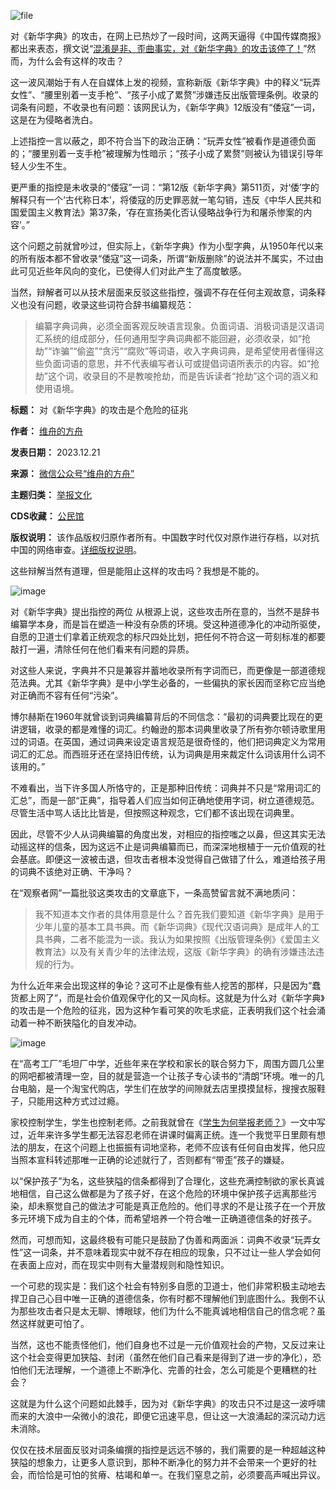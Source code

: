![file](https://chinadigitaltimes.net/chinese/files/2023/12/image-1703139470235.png)


对《新华字典》的攻击，在网上已热炒了一段时间，这两天逼得《中国传媒商报》都出来表态，撰文说“[混淆是非、歪曲事实，对《新华字典》的攻击该停了！](http://mp.weixin.qq.com/s?__biz=MTc5MTU3NTYyMQ==\&mid=2651319823\&idx=2\&sn=7b7c641751cb25ca35c96ae8ae6e5eaf\&chksm=5905ff256e72763374ae35162890264124581bfd857519cd8c4e6793ce8731458715a637fa16\&scene=21#wechat_redirect)”然而，为什么会有这样的攻击？


这一波风潮始于有人在自媒体上发的视频，宣称新版《新华字典》中的释义“玩弄女性”、“腰里别着一支手枪”、“孩子小成了累赘”涉嫌违反出版管理条例。收录的词条有问题，不收录也有问题：该网民认为，《新华字典》12版没有“倭寇”一词，这是在为侵略者洗白。


上述指控一言以蔽之，即不符合当下的政治正确：“玩弄女性”被看作是道德负面的；“腰里别着一支手枪”被理解为性暗示；“孩子小成了累赘”则被认为错误引导年轻人少生不生。


更严重的指控是未收录的“倭寇”一词：“第12版《新华字典》第511页，对‘倭’字的解释只有一个‘古代称日本’，将倭寇的历史罪恶就一笔勾销，违反《中华人民共和国爱国主义教育法》第37条，‘存在宣扬美化否认侵略战争行为和屠杀惨案的内容’。”


这个问题之前就曾吵过，但实际上，《新华字典》作为小型字典，从1950年代以来的所有版本都不曾收录“倭寇”这一词条，所谓“新版删除”的说法并不属实，不过由此可见近些年风向的变化，已使得人们对此产生了高度敏感。


当然，辩解者可以从技术层面来反驳这些指控，强调不存在任何主观故意，词条释义也没有问题，收录这些词符合辞书编纂规范：



> 
> 编纂字典词典，必须全面客观反映语言现象。负面词语、消极词语是汉语词汇系统的组成部分，任何通用型字典词典都不能回避，必须收录，如“抢劫”“诈骗”“偷盗”“贪污”“腐败”等词语，收入字典词典，是希望使用者懂得这些负面词语的意思，并不代表编写者认可或提倡词语所表示的内容。如“抢劫”这个词，收录目的不是教唆抢劫，而是告诉读者“抢劫”这个词的涵义和使用语境。
> 
> 
> 




**标题：** 对《新华字典》的攻击是个危险的征兆  

**作者：** [维舟的方舟](https://chinadigitaltimes.net/space/维舟的方舟)  

**发表日期：** 2023.12.21  

**来源：** [微信公众号“维舟的方舟”](https://web.archive.org/web/https://mp.weixin.qq.com/s/9fnH_FnCvuhi1I9DoNcCuw)  

**主题归类：** [举报文化](https://chinadigitaltimes.net/space/举报文化)  

**CDS收藏：** [公民馆](https://chinadigitaltimes.net/space/%E5%85%AC%E6%B0%91%E9%A6%86)  

**版权说明：** 该作品版权归原作者所有。中国数字时代仅对原作进行存档，以对抗中国的网络审查。[详细版权说明](https://chinadigitaltimes.net/chinese/copyright)。


这些辩解当然有道理，但是能阻止这样的攻击吗？我想是不能的。


![image](https://chinadigitaltimes.net/chinese/files/2023/12/post-703434-6583d9a7b48c1.png)  

对《新华字典》提出指控的两位
从根源上说，这些攻击所在意的，当然不是辞书编纂学本身，而是旨在塑造一种没有杂质的环境。受这种道德净化的冲动所驱使，自愿的卫道士们拿着正统观念的标尺四处比划，把任何不符合这一苛刻标准的都要敲打一遍，清除任何在他们看来有问题的异质。


对这些人来说，字典并不只是兼容并蓄地收录所有字词而已，而更像是一部道德规范法典。尤其《新华字典》是中小学生必备的，一些偏执的家长因而坚称它应当绝对正确而不容有任何“污染”。


博尔赫斯在1960年就曾谈到词典编纂背后的不同信念：“最初的词典要比现在的更讲逻辑，收录的都是难懂的词汇。约翰逊的那本词典里收录了所有弥尔顿诗歌里用过的词语。在英国，通过词典来设定语言规范是很奇怪的，他们把词典定义为常用词汇的汇总。而西班牙还在坚持旧传统，认为词典是用来裁定什么词该用什么词不该用的。”


不难看出，当下许多国人所恪守的，正是那种旧传统：词典并不只是“常用词汇的汇总”，而是一部“正典”，指导着人们应当如何正确地使用字词，树立道德规范。尽管生活中骂人话比比皆是，但按照这种观念，它们都不该出现在词典里。


因此，尽管不少人从词典编纂的角度出发，对相应的指控嗤之以鼻，但这其实无法动摇这样的信条，因为这远不止是词典编纂而已，而深深地根植于一元价值观的社会基底。即便这一波被击退，但攻击者根本没觉得自己做错了什么，难道给孩子用的词典不该绝对正确、干净吗？


在“观察者网”一篇批驳这类攻击的文章底下，一条高赞留言就不满地质问：



> 
> 我不知道本文作者的具体用意是什么？首先我们要知道《新华字典》是用于少年儿童的基本工具书典。而《新华词典》《现代汉语词典》是成年人的工具书典，二者不能混为一谈。我认为如果按照《出版管理条例》《爱国主义教育法》以及有关青少年的法律法规，这版《新华字典》的确有涉嫌违法违规的行为。
> 
> 
> 


为什么近年来会出现这样的争论？这可不止是像有些人挖苦的那样，只是因为“蠢货都上网了”，而是社会价值观保守化的又一风向标。这就是为什么对《新华字典》的攻击是一个危险的征兆，因为这种乍看可笑的吹毛求疵，正表明我们这个社会涌动着一种不断狭隘化的自发冲动。


![image](https://chinadigitaltimes.net/chinese/files/2023/12/post-703434-6583d9a7bf90a.)


在“高考工厂”毛坦厂中学，近些年来在学校和家长的联合努力下，周围方圆几公里的网吧都被清理一空，目的就是营造一个让孩子专心读书的“清朗”环境。唯一的几台电脑，是一个淘宝代购店，学生们在放学的间隙就去店里摸摸鼠标，搜搜衣服鞋子，只能用这种方式过过瘾。


家校控制学生，学生也控制老师。之前我就曾在《[学生为何举报老师？](http://mp.weixin.qq.com/s?__biz=MzI0MTUzNjE2MA==\&mid=2247485663\&idx=1\&sn=920d12468db2fc7838730a7e13ba2121\&chksm=e90b5510de7cdc069e48e89371528d139af45a595376b5278d0d81dded5a75562a340195a2e5\&scene=21#wechat_redirect)》一文中写过，近年来许多学生都无法容忍老师在讲课时偏离正统。连一个我觉平日里颇有想法的朋友，在这个问题上也振振有词地坚称，老师不应该有任何自由发挥，他只应当照本宣科转述那唯一正确的论述就行了，否则都有“带歪”孩子的嫌疑。


以“保护孩子”为名，这些狭隘的信条都得到了合理化，这些充满控制欲的家长真诚地相信，自己这么做都是为了孩子好，在这个危险的环境中保护孩子远离那些污染，却未察觉自己的做法才可能是真正危险的。他们寻求的不是让孩子在一个开放多元环境下成为自主的个体，而希望培养一个符合唯一正确道德信条的好孩子。


然而，可想而知，这最终极有可能只是鼓励了伪善和两面派：词典不收录“玩弄女性”这一词条，并不意味着现实中就不存在相应的现象，只不过让一些人学会如何在表面上应对，而在现实中则有大量潜规则和隐性知识。


一个可悲的现实是：我们这个社会有特别多自愿的卫道士，他们非常积极主动地去捍卫自己心目中唯一正确的道德信条，你有时都不理解他们到底图什么。我倒不认为那些攻击者只是太无聊、博眼球，他们为什么不能真诚地相信自己的信念呢？虽然这样就更可怕了。


当然，这也不能责怪他们，他们自身也不过是一元价值观社会的产物，又反过来让这个社会变得更加狭隘、封闭（虽然在他们自己看来是得到了进一步的净化），恐怕他们无法理解，一个道德上不断净化、完善的社会，怎么可能是个更糟糕的社会？


这就是为什么这个问题如此棘手，因为对《新华字典》的攻击只不过是这一波呼啸而来的大浪中一朵微小的浪花，即便它迅速平息，但让这一大浪涌起的深沉动力远未消除。


仅仅在技术层面反驳对词条编撰的指控是远远不够的，我们需要的是一种超越这种狭隘的想象力，让更多人意识到，那种不断净化的努力并不会带来一个更好的社会，而恰恰是可怕的贫瘠、枯竭和单一。在我们窒息之前，必须要高声喊出异议。



